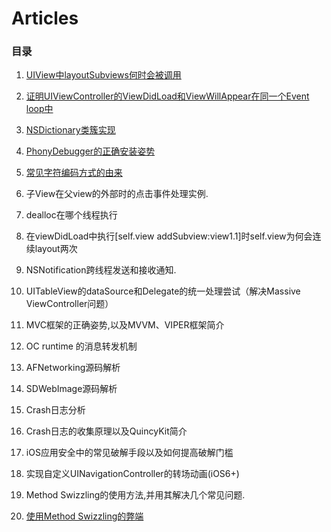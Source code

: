 # Articles

### 目录

1. [UIView中layoutSubviews何时会被调用](https://github.com/JasonWorking/Articles/blob/master/Articles/When-layoutsubviews-get-called.md)

2. [证明UIViewController的ViewDidLoad和ViewWillAppear在同一个Event loop中](https://github.com/JasonWorking/Articles/blob/master/Articles/viweDidLoad-viewWillAppear-in-one-event-loop.md)

3. [NSDictionary类簇实现](https://github.com/JasonWorking/Articles/blob/master/Articles/Class-Cluster-NSDictionary.md) 

4. [PhonyDebugger的正确安装姿势](https://github.com/JasonWorking/Articles/blob/master/Articles/Install-PhonyDebugger.md)

5.  [常见字符编码方式的由来](https://github.com/JasonWorking/Articles/blob/master/Articles/ASCII-Unicode-UTF8.md)

6. 子View在父view的外部时的点击事件处理实例.

7. dealloc在哪个线程执行

8. 在viewDidLoad中执行[self.view addSubview:view1.1]时self.view为何会连续layout两次

9. NSNotification跨线程发送和接收通知.

10. UITableView的dataSource和Delegate的统一处理尝试（解决Massive ViewController问题）

11. MVC框架的正确姿势,以及MVVM、VIPER框架简介

12. OC runtime 的消息转发机制

13. AFNetworking源码解析

14. SDWebImage源码解析 

15. Crash日志分析

16. Crash日志的收集原理以及QuincyKit简介

17. iOS应用安全中的常见破解手段以及如何提高破解门槛

18. 实现自定义UINavigationController的转场动画(iOS6+)

19. Method Swizzling的使用方法,并用其解决几个常见问题. 

20. [使用Method Swizzling的弊端](https://github.com/JasonWorking/Articles/blob/master/Articles/Danger%20of%20Method%20Swizzling.md)